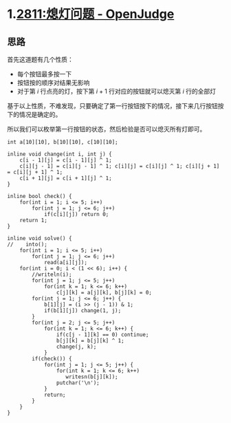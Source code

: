 # 1.[2811:熄灯问题 - OpenJudge](http://bailian.openjudge.cn/practice/2811/)

## 思路

首先这道题有几个性质：

- 每个按钮最多按一下
- 按钮按的顺序对结果无影响
- 对于第 $i$ 行点亮的灯，按下第 $i + 1$ 行对应的按钮就可以熄灭第 $i$ 行的全部灯

基于以上性质，不难发现，只要确定了第一行按钮按下的情况，接下来几行按钮按下的情况是确定的。<br>

所以我们可以枚举第一行按钮的状态，然后检验是否可以熄灭所有灯即可。<br>

```
int a[10][10], b[10][10], c[10][10];

inline void change(int i, int j) {
    c[i - 1][j] = c[i - 1][j] ^ 1;
    c[i][j - 1] = c[i][j - 1] ^ 1; c[i][j] = c[i][j] ^ 1; c[i][j + 1] = c[i][j + 1] ^ 1;
    c[i + 1][j] = c[i + 1][j] ^ 1;
}

inline bool check() {
    for(int i = 1; i <= 5; i++) 
        for(int j = 1; j <= 6; j++)
            if(c[i][j]) return 0;
    return 1;
}

inline void solve() {
//    into();
    for(int i = 1; i <= 5; i++)
        for(int j = 1; j <= 6; j++)
            read(a[i][j]);
    for(int i = 0; i < (1 << 6); i++) {
        //writeln(i);
        for(int j = 1; j <= 5; j++)
            for(int k = 1; k <= 6; k++)
                c[j][k] = a[j][k], b[j][k] = 0;
        for(int j = 1; j <= 6; j++) {
            b[1][j] = (i >> (j - 1)) & 1;
            if(b[1][j]) change(1, j);
        }
        for(int j = 2; j <= 5; j++)
            for(int k = 1; k <= 6; k++) {
                if(c[j - 1][k] == 0) continue;
                b[j][k] = b[j][k] ^ 1;
                change(j, k);
            }
        if(check()) {
            for(int j = 1; j <= 5; j++) {
                for(int k = 1; k <= 6; k++) 
                   writesn(b[j][k]);
                putchar('\n');
            }
            return;   
        }
    }
}
```

